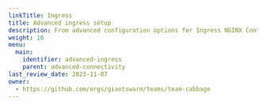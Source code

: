 ```yaml
---
linkTitle: Ingress
title: Advanced ingress setup
description: From advanced configuration options for Ingress NGINX Controller, to running multiple Ingress NGINX Controller, this sections provides some great depth around ingress.
weight: 10
menu:
  main:
    identifier: advanced-ingress
    parent: advanced-connectivity
last_review_date: 2023-11-07
owner:
  - https://github.com/orgs/giantswarm/teams/team-cabbage
---
```

